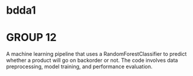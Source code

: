 # bdda1
# GROUP 12

 A machine learning pipeline that uses a RandomForestClassifier to predict whether a product will go on backorder or not. The code involves data preprocessing, model training, and performance evaluation. 
